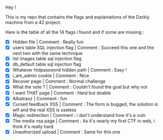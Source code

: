 Hey !

This is my repo that contains the flags and explainations of the Darkly machine from a 42 project.

Here is the table of all the 14 flags i found and if some are missing :

- [x] Hidden file | Comment : Really fun
- [x] users table SQL injection flag | Comment : Succeed this one and the next two with the same technique
- [x] list images table sql injection flag
- [x] db_default table sql injection flag
- [x] Whatever htdpassword hidden path | Comment : Easy !
- [x] i_am_admin cookie | Comment : Nice
- [x] Recover page | Comment : Normal challenge
- [x] What the vote ? | Comment : Couldn't found the goal but why not
- [x] I want THAT page | Comment : Hard but doable
- [x] Albatraoz | Comment : fun
- [x] Cursed feedback XSS | Comment : The form is bugged, the solution is wtf and the real XSS is useless
- [x] Magic redirection | Comment : i don't understand how it's a vuln
- [x] The media nsa page | Comment : As it's nearly my first CTF in web, i think it's really hard
- [x] Unauthorized upload | Comment : Same for this one
